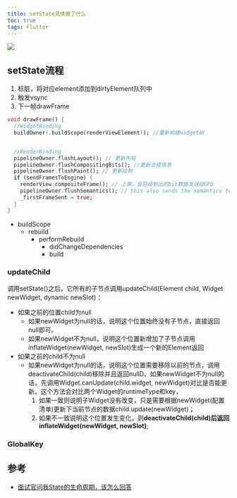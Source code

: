 ```yaml
---
title: setState具体做了什么
toc: true
tags: Flutter
---
```



![](./lifecycle_1.png)

## setState流程

1. 标脏，将对应element添加到dirtyElement队列中
2. 触发vsync
3. 下一帧drawFrame

```dart
void drawFrame() {
  //WidgetBinding
  buildOwner!.buildScope(renderViewElement!); //重新构建widget树


  //RenderBinding
  pipelineOwner.flushLayout(); // 更新布局
  pipelineOwner.flushCompositingBits(); //更新合成信息
  pipelineOwner.flushPaint(); // 更新绘制
  if (sendFramesToEngine) {
    renderView.compositeFrame(); // 上屏，会将绘制出的bit数据发送给GPU
    pipelineOwner.flushSemantics(); // this also sends the semantics to the OS.
    _firstFrameSent = true;
  }
}

```

- buildScope
  - rebuild
    - performRebuild
      - didChangeDependencies
      - build

### updateChild

调用setState()之后，它所有的子节点调用updateChild(Element child, Widget newWidget, dynamic newSlot)：

- 如果之前的位置child为null
  - 如果newWidget为null的话，说明这个位置始终没有子节点，直接返回null即可。
  - 如果newWidget不为null，说明这个位置新增加了子节点调用inflateWidget(newWidget, newSlot)生成一个新的Element返回
- 如果之前的child不为null
  - 如果newWidget为null的话，说明这个位置需要移除以前的节点，调用deactivateChild(child)移除并且返回nullD、如果newWidget不为null的话，先调用Widget.canUpdate(child.widget, newWidget)对比是否能更新。这个方法会对比两个Widget的runtimeType和key，
    1. 如果一致则说明子Widget没有改变，只是需要根据newWidget(配置清单)更新下当前节点的数据child.update(newWidget)；
    2. 如果不一致说明这个位置发生变化，则**deactivateChild(child)**后返回**inflateWidget(newWidget, newSlot)**;

### GlobalKey

## 参考

- [面试官问我State的生命周期，该怎么回答](https://juejin.cn/post/6908574202253541389)
